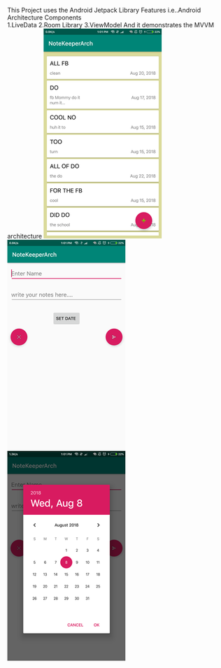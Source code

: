 This Project uses the Android Jetpack Library Features i.e..Android Architecture Components                                             
1.LiveData
2.Room Library
3.ViewModel
And it demonstrates the MVVM architecture
![Screen Shot 1](https://github.com/SILU-007/NOTEKEEPER-Android-Architecture-Components/blob/master/app/src/main/res/drawable/screen%201.png)![Screen Shot 2 ](https://github.com/SILU-007/NOTEKEEPER-Android-Architecture-Components/blob/master/app/src/main/res/drawable/screen%203.png)![Screen Shot 3](https://github.com/SILU-007/NOTEKEEPER-Android-Architecture-Components/blob/master/app/src/main/res/drawable/screen%202.png)




